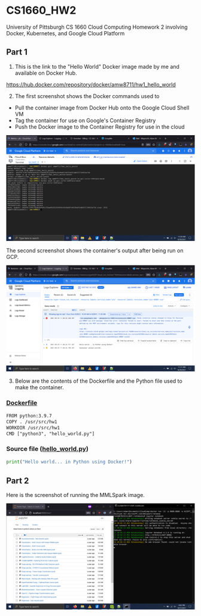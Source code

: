 # CS1660_HW2
University of Pittsburgh CS 1660 Cloud Computing Homework 2 involving Docker, Kubernetes, and Google Cloud Platform

## Part 1

1. This is the link to the "Hello World" Docker image made by me and available on Docker Hub.

https://hub.docker.com/repository/docker/amw8711/hw1_hello_world

2. The first screenshot shows the Docker commands used to 
- Pull the container image from Docker Hub onto the Google Cloud Shell VM
- Tag the container for use on Google's Container Registry
- Push the Docker image to the Container Registry for use in the cloud

![GCP1](Screenshots/Part1-1.png)

The second screenshot shows the container's output after being run on GCP.

![GCP2](Screenshots/Part1-2.png)

3. Below are the contents of the Dockerfile and the Python file used to make the container.

### [Dockerfile](Dockerfile)

```
FROM python:3.9.7
COPY . /usr/src/hw1
WORKDIR /usr/src/hw1
CMD ["python3", "hello_world.py"]
```

### Source file ([hello_world.py](hello_world.py))

```py
print("Hello world... in Python using Docker!")
```

## Part 2

Here is the screenshot of running the MMLSpark image.

![MMLSpark](Screenshots/Part2.png)
